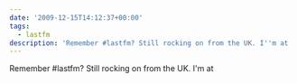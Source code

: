 ```yaml
---
date: '2009-12-15T14:12:37+00:00'
tags:
  - lastfm
description: 'Remember #lastfm? Still rocking on from the UK. I''m at '
---
```

Remember #lastfm? Still rocking on from the UK. I'm at 
